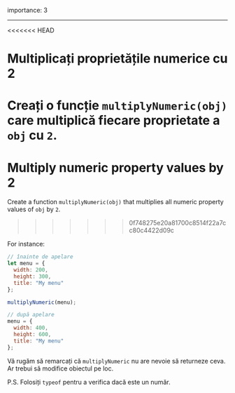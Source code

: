 importance: 3

---

<<<<<<< HEAD
# Multiplicați proprietățile numerice cu 2

Creați o funcție `multiplyNumeric(obj)` care multiplică fiecare proprietate a `obj` cu `2`.
=======
# Multiply numeric property values by 2

Create a function `multiplyNumeric(obj)` that multiplies all numeric property values of `obj` by `2`.
>>>>>>> 0f748275e20a81700c8514f22a7cc80c4422d09c

For instance:

```js
// înainte de apelare
let menu = {
  width: 200,
  height: 300,
  title: "My menu"
};

multiplyNumeric(menu);

// după apelare
menu = {
  width: 400,
  height: 600,
  title: "My menu"
};
```

Vă rugăm să remarcați că `multiplyNumeric` nu are nevoie să returneze ceva. Ar trebui să modifice obiectul pe loc.

P.S. Folosiți `typeof` pentru a verifica dacă este un număr.
